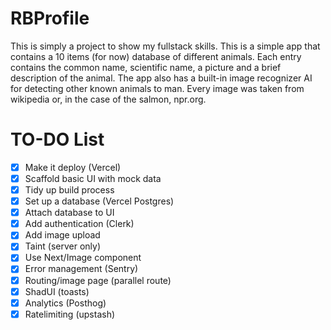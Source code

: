 # RBProfile

This is simply a project to show my fullstack skills. This is a simple app that contains a 10 items (for now) database of different animals. Each entry contains the common name, scientific name, a picture and a brief description of the animal. The app also has a built-in image recognizer AI for detecting other known animals to man. Every image was taken from wikipedia or, in the case of the salmon, npr.org.

# TO-DO List

- [x] Make it deploy (Vercel)
- [x] Scaffold basic UI with mock data
- [x] Tidy up build process
- [x] Set up a database (Vercel Postgres)
- [x] Attach database to UI
- [x] Add authentication (Clerk)
- [x] Add image upload
- [x] Taint (server only)
- [x] Use Next/Image component
- [x] Error management (Sentry)
- [x] Routing/image page (parallel route)
- [x] ShadUI (toasts)
- [x] Analytics (Posthog)
- [x] Ratelimiting (upstash)